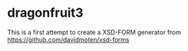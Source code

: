 # dragonfruit3

This is a first attempt to create a XSD-FORM generator from https://github.com/davidmoten/xsd-forms

